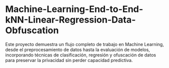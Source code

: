 # Machine-Learning-End-to-End-kNN-Linear-Regression-Data-Obfuscation
Este proyecto demuestra un flujo completo de trabajo en Machine Learning, desde el preprocesamiento de datos hasta la evaluación de modelos, incorporando técnicas de clasificación, regresión y ofuscación de datos para preservar la privacidad sin perder capacidad predictiva.
